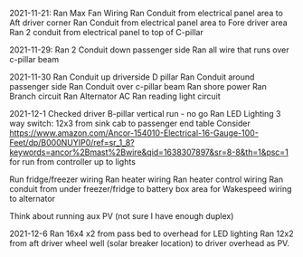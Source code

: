 2021-11-21:
Ran Max Fan Wiring
Ran Conduit from electrical panel area to Aft driver corner
Ran Conduit from electrical panel area to Fore driver area
Ran 2 conduit from electrical panel to top of C-pillar

2021-11-29:
Ran 2 Conduit down passenger side
Ran all wire that runs over c-pillar beam

2021-11-30
Ran Conduit up driverside D pillar
Ran Conduit around passenger side
Ran Conduit over c-pillar beam
Ran shore power 
Ran Branch circuit
Ran Alternator AC
Ran reading light circuit


2021-12-1
Checked driver B-pillar vertical run - no go
Ran LED Lighting 3 way switch:
12x3 from sink cab to passenger end table
 Consider https://www.amazon.com/Ancor-154010-Electrical-16-Gauge-100-Feet/dp/B000NUYIP0/ref=sr_1_8?keywords=ancor%2Bmast%2Bwire&qid=1638307897&sr=8-8&th=1&psc=1
 for run from controller up to lights

Run fridge/freezer wiring
Ran heater wiring
Ran heater control wiring
Ran conduit from under freezer/fridge to battery box area for Wakespeed wiring to alternator

Think about running aux PV (not sure I have enough duplex)

2021-12-6
Ran 16x4 x2 from pass bed to overhead for LED lighting
Ran 12x2 from aft driver wheel well (solar breaker location) to driver overhead as PV.
